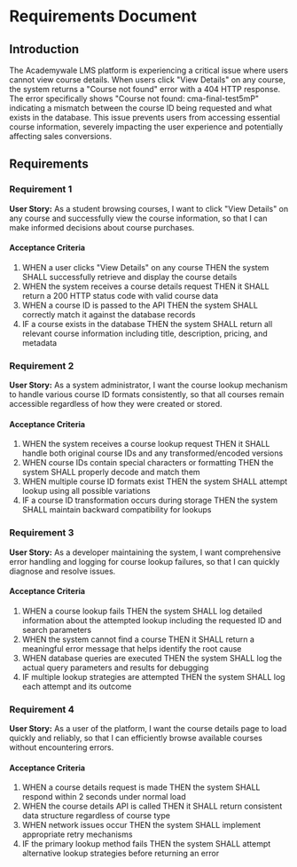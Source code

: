 # Requirements Document

## Introduction

The Academywale LMS platform is experiencing a critical issue where users cannot view course details. When users click "View Details" on any course, the system returns a "Course not found" error with a 404 HTTP response. The error specifically shows "Course not found: cma-final-test5mP" indicating a mismatch between the course ID being requested and what exists in the database. This issue prevents users from accessing essential course information, severely impacting the user experience and potentially affecting sales conversions.

## Requirements

### Requirement 1

**User Story:** As a student browsing courses, I want to click "View Details" on any course and successfully view the course information, so that I can make informed decisions about course purchases.

#### Acceptance Criteria

1. WHEN a user clicks "View Details" on any course THEN the system SHALL successfully retrieve and display the course details
2. WHEN the system receives a course details request THEN it SHALL return a 200 HTTP status code with valid course data
3. WHEN a course ID is passed to the API THEN the system SHALL correctly match it against the database records
4. IF a course exists in the database THEN the system SHALL return all relevant course information including title, description, pricing, and metadata

### Requirement 2

**User Story:** As a system administrator, I want the course lookup mechanism to handle various course ID formats consistently, so that all courses remain accessible regardless of how they were created or stored.

#### Acceptance Criteria

1. WHEN the system receives a course lookup request THEN it SHALL handle both original course IDs and any transformed/encoded versions
2. WHEN course IDs contain special characters or formatting THEN the system SHALL properly decode and match them
3. WHEN multiple course ID formats exist THEN the system SHALL attempt lookup using all possible variations
4. IF a course ID transformation occurs during storage THEN the system SHALL maintain backward compatibility for lookups

### Requirement 3

**User Story:** As a developer maintaining the system, I want comprehensive error handling and logging for course lookup failures, so that I can quickly diagnose and resolve issues.

#### Acceptance Criteria

1. WHEN a course lookup fails THEN the system SHALL log detailed information about the attempted lookup including the requested ID and search parameters
2. WHEN the system cannot find a course THEN it SHALL return a meaningful error message that helps identify the root cause
3. WHEN database queries are executed THEN the system SHALL log the actual query parameters and results for debugging
4. IF multiple lookup strategies are attempted THEN the system SHALL log each attempt and its outcome

### Requirement 4

**User Story:** As a user of the platform, I want the course details page to load quickly and reliably, so that I can efficiently browse available courses without encountering errors.

#### Acceptance Criteria

1. WHEN a course details request is made THEN the system SHALL respond within 2 seconds under normal load
2. WHEN the course details API is called THEN it SHALL return consistent data structure regardless of course type
3. WHEN network issues occur THEN the system SHALL implement appropriate retry mechanisms
4. IF the primary lookup method fails THEN the system SHALL attempt alternative lookup strategies before returning an error